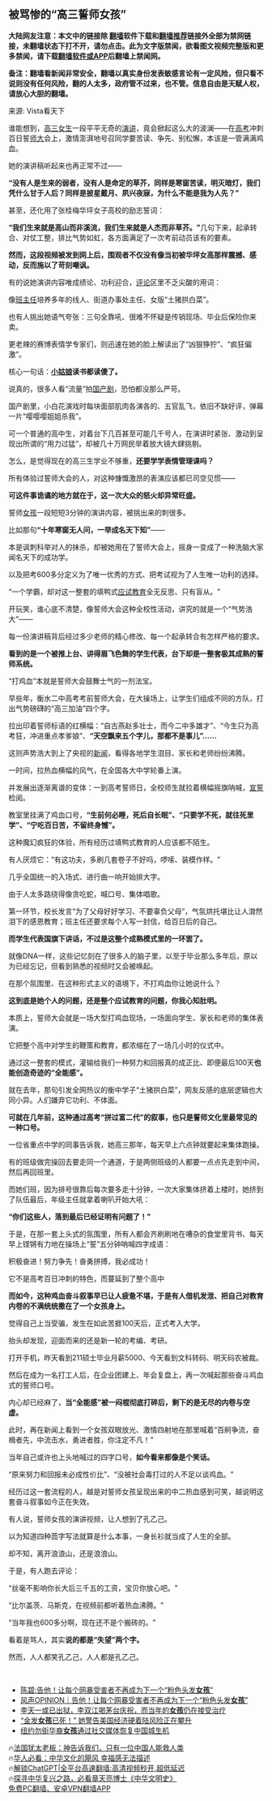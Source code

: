  <!-- 面包屑导航 --> <h2>被骂惨的“高三誓师女孩”</h2> <p class="notice"><b>大陆网友注意：本文中的链接除 <a href="https://github.com/bannedbook/fanqiang" >翻墙</a>软件下载和<a href="https://github.com/killgcd/justmysocks/blob/master/README.md">翻墙推荐</a>链接外全部为禁网链接，未翻墙状态下打不开，请勿点击。此为文字版禁闻，欲看图文视频完整版和更多禁闻，请下载<a href="https://github.com/bannedbook/fanqiang">翻墙软件或APP</a>后翻墙上禁闻网。</p><p>备注：翻墙看新闻非常安全，翻墙以真实身份发表敏感言论有一定风险，但只看不说则没有任何风险，翻的人太多，政府管不过来，也不管。信息自由是天赋人权，请放心大胆的翻墙。</b></p>  <div class="entry"> <p>来源:&nbsp;Vista看天下                           </p> <p>谁能想到，<a href="https://www.bannedbook.org/bnews/tag/%E9%AB%98%E4%B8%89%E5%A5%B3%E7%94%9F/" class="st_tag internal_tag" rel="tag" title="标签 高三女生 下的日志">高三女生</a>一段平平无奇的<a href="https://www.bannedbook.org/bnews/tag/%E6%BC%94%E8%AE%B2/" class="st_tag internal_tag" rel="tag" title="标签 演讲 下的日志">演讲</a>，竟会掀起这么大的波澜——在<a href="https://www.bannedbook.org/bnews/tag/%e9%ab%98%e8%80%83/" class="st_tag internal_tag" rel="tag" title="标签 高考 下的日志">高考</a>冲刺百日誓<a href="https://www.bannedbook.org/bnews/tag/%E5%B8%88%E5%A4%A7/" class="st_tag internal_tag" rel="tag" title="标签 师大 下的日志">师大</a>会上，激情澎湃地号召同学要苦读、争先、别松懈，本该是一管满满鸡血。</p> <p>	她的演讲稿听起来也再正常不过——</p> <p>	<strong>‌‌</strong><strong>“没有人是生来的弱者，没有人是命定的草芥，同样是寒窗苦读，明灭暗灯，我们凭什么甘于人后？同样是披星戴月、夙兴夜寐，为什么不能是我为人先？</strong><strong>‌‌</strong><strong>”</strong></p> <p>	甚至，还化用了张桂梅华坪女子高校的励志誓词：</p> <p>	<strong>‌‌</strong><strong>“我们生来就是高山而非溪流，我们生来就是人杰而非草芥。</strong><strong>‌‌</strong><strong>”</strong>几句下来，起承转合、对仗工整，排比气势如虹，各方面满足了一次考前动员该有的要素。</p> <p>	<strong>然而，这段视频被发到网上后，围观者不仅没有像当初被华坪女高那样震撼、感动，反而施以了苛刻嘲讽。</strong></p> <p>	有的说她演讲内容唯成绩论、功利迎合，<span class='wp_keywordlink_affiliate'><a href="https://www.bannedbook.org/bnews/comments/" title="新闻评论" target="_blank">评论</a></span>区里不乏尖酸的用词：</p> <p>	像<a href="https://www.bannedbook.org/bnews/tag/%E7%8F%AD%E4%B8%BB%E4%BB%BB/" class="st_tag internal_tag" rel="tag" title="标签 班主任 下的日志">班主任</a>培养多年的线人、街道办事处主任、女版‌‌“土猪拱白菜‌‌”。</p> <p>	也有人挑出她语气夸张：三句全靠吼、很难不怀疑是传销现场、毕业后保险你来卖。</p> <p>	更老辣的赛博表情学专家们，则迅速在她的脸上解读出了‌‌“凶狠狰狞‌‌”、‌‌“疯狂偏激‌‌”。</p> <p>	核心一句话：<strong><a href="https://www.bannedbook.org/bnews/tag/%e5%b0%8f%e5%a7%91%e5%a8%98/" class="st_tag internal_tag" rel="tag" title="标签 小姑娘 下的日志">小姑娘</a>读书都读傻了。</strong></p> <p>	说真的，很多人看‌‌“流量‌‌”拍<a href="https://www.bannedbook.org/bnews/tag/%E5%9B%BD%E4%BA%A7%E5%89%A7/" class="st_tag internal_tag" rel="tag" title="标签 国产剧 下的日志">国产剧</a>，恐怕都没那么严苛。</p> <p>	国产剧里，小白花演戏时每块面部肌肉各演各的、五官乱飞，依旧不缺好评，弹幕一片‌‌“嘤嘤嘤姐姐杀我‌‌”。</p> <p>	可一个普通的高中生，对着台下几百甚至可能几千号人，在演讲时紧张、激动到呈现出所谓的‌‌“用力过猛‌‌”，却被几十万网民举着放大镜大肆挑剔。</p> <p>	怎么，是觉得现在的高三生学业不够重，<strong>还要学学表情管理课吗？</strong></p> <p>	所有体验过誓师大会的人，对这种慷慨激昂的表演应该都已司空见惯——</p> <p>	<strong>可这件事诡谲的地方就在于，这一次大众的怒火却异常旺盛。</strong></p> <p>	誓师<a href="https://www.bannedbook.org/bnews/tag/%e5%a5%b3%e5%ad%a9/" class="st_tag internal_tag" rel="tag" title="标签 女孩 下的日志">女孩</a>一段短短3分钟的演讲内容，被挑出来的刺很多。</p>  <p>	比如那句<strong>‌‌</strong><strong>“十年寒窗无人问，一举成名天下知</strong><strong>‌‌</strong><strong>”</strong>——</p> <p>	本是讽刺科举对人的抹杀，却被她用在了誓师大会上，摇身一变成了一种洗脑大家闻名天下的成功学。</p> <p>	以及把考600多分定义为了唯一优秀的方式、把考试视为了人生唯一功利的选择。</p> <p>	‌‌“一个学霸，却对这一整套的填鸭式<a href="https://www.bannedbook.org/bnews/tag/%E5%BA%94%E8%AF%95%E6%95%99%E8%82%B2/" class="st_tag internal_tag" rel="tag" title="标签 应试教育 下的日志">应试教育</a>全无反思、只有盲从。‌‌”</p> <p>	开玩笑，谁心底不清楚，像誓师大会这种全校性活动，讲究的就是一个‌‌“气势浩大‌‌”——</p> <p>	每一份演讲稿背后经过多少老师的精心修改、每一个起承转合有怎样严格的要求。</p> <p>	<strong>看到的是一个被推上台、讲得眉飞色舞的学生代表，台下却是一整套极其成熟的誓师系统。</strong></p> <p>	‌‌“打鸡血‌‌”本就是誓师大会鼓舞士气的一剂法宝。</p> <p>	早些年，衡水二中高考考前誓师大会，在大操场上，让学生们组成不同的方队，打出气势磅礴的‌‌“高三加油‌‌”四个字。</p> <p>	拉出印着誓师标语的红横幅：‌‌“自古燕赵多壮士，而今二中多雄才‌‌”、‌‌“今生只为高考狂，冲进重点孝爹娘‌‌”、<strong>‌‌</strong><strong>“天空飘来五个字儿，那都不是事儿</strong><strong>‌‌</strong><strong>”……</strong></p> <p>	这则声势浩大到上了央视的<span class='wp_keywordlink_affiliate'><a href="https://www.bannedbook.org/" title="新闻">新闻</a></span>，看得各地学生泪目、家长和老师纷纷沸腾。</p> <p>	一时间，拉热血横幅的风气，在全国各大中学轮番上演。</p> <p>	并发展出逐渐离谱的变体：一到高考誓师日，全校师生就拉着横幅摇旗呐喊，<span class='wp_keywordlink'><a href="https://www.bannedbook.org/forum5/topic17.html" title="宣誓与预言" target="_blank">宣誓</a></span>检阅。</p> <p>	教室里挂满了鸡血口号，<strong>‌‌</strong><strong>“生前何必睡，死后自长眠</strong><strong>‌‌</strong><strong>”、</strong><strong>‌‌</strong><strong>“只要学不死，就往死里学</strong><strong>‌‌</strong><strong>”、</strong><strong>‌‌</strong><strong>“宁吃百日苦，不留终身憾</strong><strong>‌‌</strong><strong>”。</strong></p> <p>	这种魔幻疯狂的体验，所有经历过填鸭式教育的人应该都不陌生。</p> <p>	有人厌烦它：‌‌“有这功夫，多刷几套卷子不好吗，啰嗦、装模作样。‌‌”</p> <p>	几乎全国统一的入场式、进行曲一响开始排大字。</p> <p>	由于人太多路绕得像贪吃蛇，喊口号、集体唱歌。</p> <p>	第一环节，校长发言‌‌“为了父母好好学习、不要辜负父母‌‌”，气氛烘托堪比让人潸然泪下的感恩教育；班主任还要求每个人写一封信，给百日后的自己。</p>  <p>	<strong>而学生代表国旗下讲话，不过是这整个成熟模式里的一环罢了。</strong></p> <p>	就像DNA一样，这些记忆刻在了很多人的脑子里，以至于毕业那么多年后，原以为已经忘记，但看到熟悉的视频时又会被唤起。</p> <p>	在那个氛围里、在这种形式主义的语境下，不打鸡血你让她说什么？</p> <p>	</p> <p>	<strong>这到底是她个人的问题，还是整个应试教育的问题，你我心知肚明。</strong></p> <p>	本质上，誓师大会就是一场大型打鸡血现场，一场面向学生、家长和老师的集体表演。</p> <p>	它把整个高中对学生的鞭策和教育，都浓缩在了一场几小时的仪式中。</p> <p>	通过这一整套的模式，灌输给我们一种努力和回报真的成正比、即便最后100天<strong>也能创造奇迹的</strong><strong>‌‌</strong><strong>“全能感</strong><strong>‌‌</strong><strong>”。</strong></p> <p>	就在去年，那句引发全网热议的衡中学子‌‌“土猪拱白菜‌‌”，网友反感的底层逻辑也大同小异。人们嫌弃它功利、不体面。</p> <p>	<strong>可就在几年前，这种通过高考</strong><strong>‌‌</strong><strong>“拼过富二代</strong><strong>‌‌</strong><strong>”的叙事，也只是誓师文化里最常见的一种口号。</strong></p> <p>	一位省重点中学的同事告诉我，她高三那年，每天早上六点钟就要起来集体跑操。</p> <p>	有的班级做完操回去要走同一个通道，于是两侧班级的人都要一点点先走到中间，然后再回班里。</p> <p>	而她们班，因为排号很靠后每次要多走十分钟，一次大家集体挤着上楼时，她挤到了队伍最后，年级主任就拿着喇叭开始大吼：</p> <p>	<strong>‌‌</strong><strong>“你们这些人，落到最后已经证明有问题了！</strong><strong>‌‌</strong><strong>”</strong></p> <p>	于是，在那一套上头式的氛围里，所有人都会齐刷刷地在嘈杂的食堂里背书、每天早上铿锵有力地在操场上‌‌“誓‌‌”五分钟呐喊四字成语：</p> <p>	积极奋进！努力争先！奋勇拼搏，我必成功！</p> <p>	它不是高考百日冲刺的特色，而蔓延到了整个高中</p> <p>	<strong>而如今，这种鸡血奋斗叙事早已让人疲惫不堪，于是有人借机发泄、把自己对教育内卷的不满统统撒在了一个女孩身上。</strong></p> <p>	觉得自己上当受骗，发生在如此苦捱100天后，正式考入大学。</p>  <p>	抬头却发现，迎面而来的还是新一轮的考编、考研。</p> <p>	打开手机，昨天看到211硕士毕业月薪5000、今天看到文科转码、明天码农被裁。</p> <p>	然后在成为一名打工人后，在企业团建上、年会复盘上，再一次喊起那些奋斗鸡血式的誓师口号。</p> <p>	内心却已经麻了，<strong>当</strong><strong>‌‌</strong><strong>“全能感</strong><strong>‌‌</strong><strong>”被一闷棍彻底打碎后，剩下的是无尽的内卷与空虚。</strong></p> <p>	此时，再在新闻上看到一个女孩双眼放光、激情四射地在那里喊着‌‌“百舸争流，奋楫者先，中流击水，勇进者胜，你注定不凡！‌‌”</p> <p>	当年自己或许也上头地喊过的四字口号，<strong>如今看来都像是个笑话。</strong></p> <p>	‌‌“原来努力和回报未必成性价比‌‌”、‌‌“没被社会毒打过的人不足以谈鸡血。‌‌”</p> <p>	经历过这一套流程的人，越是对誓师女孩呈现出来的中二热血感到可笑，越说明这套奋斗叙事如今正在失效。</p> <p>	有人说，誓师女孩的演讲视频，让人想到了孔乙己。</p> <p>	以为知道四种茴字写法就算是什么本事，一身长衫就当成了人生的全部。</p> <p>	却不知，离开浪浪山，还是浪浪山。</p> <p>	于是，有人跑去评论：</p> <p>	‌‌“丝毫不影响你长大后三千五的工资，宝贝你放心吧。‌‌”</p> <p>	‌‌“比尔盖茨、马斯克，在视频前都听着热血沸腾。‌‌”</p> <p>	‌‌“当年我也600多分啊，现在还不是个搬砖的。‌‌”</p> <p>	看着是骂人，其实<strong>说的都是</strong><strong>‌‌</strong><strong>“失望</strong><strong>‌‌</strong><strong>”两个字。</strong></p> <p>	然而，人人都笑孔乙己，人人都是孔乙己。</p> <p>	 </p> <!--<div id="taboola-mid-1"></div>--><ul class='op-related-articles' title='相关阅读'> <li><a href='https://www.bannedbook.org/bnews/comments/20230226/1853595.html' target='_blank'>陈碧:告他！让每个网暴受害者不再成为下一个“粉色头发<b>女孩</b>”</a></li> <li><a href='https://www.bannedbook.org/bnews/baitai/20230224/1852898.html' target='_blank'>风声OPINION｜告他！让每个网暴受害者不再成为下一个“粉色头发<b>女孩</b>”</a></li> <li><a href='https://www.bannedbook.org/bnews/yule/20230224/1852765.html' target='_blank'>李天一或已出狱，李双江喝茅台庆祝，而当年的<b>女孩</b>仍在接受治疗</a></li> <li><a href='https://www.bannedbook.org/bnews/cnnews/20230224/1852588.html' target='_blank'>“金发<b>女孩</b>已死！” 她警告美国经济硬着陆风险正在攀升</a></li> <li><a href='https://www.bannedbook.org/bnews/bannedvideo/20230223/1851984.html' target='_blank'>纽约勿街华裔<b>女孩</b>通过社交媒体恢复中国城生机</a></li> </ul> <p class="texttj"> 🔥<a href="https://www.bannedbook.org/bnews/ssgc/20230219/1850782.html" target="_blank">法国犹太老板：神告诉我们，只有一位中国人能救人类</a><br/> 🔥<a href="https://www.bannedbook.org/bnews/comments/20220220/1694796.html" target="_blank">华人必看：中华文化的飓风 幸福感无法描述</a><br/> 🔥<a href="https://github.com/bannedbook/fanqiang/wiki/V2ray%E6%9C%BA%E5%9C%BA" target="_blank">解锁ChatGPT|全平台高速翻墙:高清视频秒开,超低延迟</a><br/> 🔥<a href="https://www.bannedbook.org/bnews/comments/20220808/1768773.html" target="_blank">探寻中华复兴之路，必看章天亮博士《中华文明史》</a><br/> <a href="https://github.com/bannedbook/fanqiang/wiki/%E7%A6%81%E9%97%BB%E7%BD%91%E5%AE%89%E5%8D%93%E7%BF%BB%E5%A2%99%E6%96%B0%E9%97%BBAPP" target="_blank">免费PC翻墙、安卓VPN翻墙APP</a><br/> </p> <p> </p><a name='sharetosocial'></a> <div style="margin-bottom:5px;padding-bottom:5px;clear:both"> <div id="archive-pix-1" class="banner-ads"> <!-- AuctionX Display platform tag START --> <div id="27602x728x90x621x_ADSLOT1" clicktrack="%%CLICK_URL_ESC%%"></div>  <!-- AuctionX Display platform tag END --> </div> <div id="archive-pix-2" class="banner-ads"> <!-- AuctionX Display platform tag START --> <div id="27556x300x250x621x_ADSLOT1" clicktrack="%%CLICK_URL_ESC%%" style="margin:0 auto;text-align:center"></div>  <!-- AuctionX Display platform tag END --> </div> </div>  <div id="archive-pix-1" class="banner-ads"> <!-- AuctionX Display platform tag START --> <div id="27603x728x90x621x_ADSLOT1" clicktrack="%%CLICK_URL_ESC%%"></div>  <!-- AuctionX Display platform tag END --> </div> </div><!--END ENTRY--> 